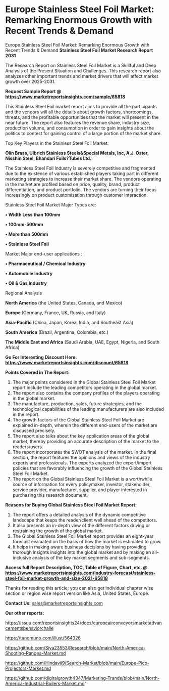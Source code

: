 # Europe Stainless Steel Foil Market: Remarking Enormous Growth with Recent Trends & Demand
Europe Stainless Steel Foil Market: Remarking Enormous Growth with Recent Trends & Demand
<strong>Stainless Steel Foil Market Research Report 2031</strong>

The Research Report on Stainless Steel Foil Market is a Skillful and Deep Analysis of the Present Situation and Challenges. This research report also analyzes other important trends and market drivers that will affect market growth over 2025-2031.

<strong>Request Sample Report @ <a href=https://www.marketreportsinsights.com/sample/65818>https://www.marketreportsinsights.com/sample/65818</a></strong>

This Stainless Steel Foil market report aims to provide all the participants and the vendors will all the details about growth factors, shortcomings, threats, and the profitable opportunities that the market will present in the near future. The report also features the revenue share, industry size, production volume, and consumption in order to gain insights about the politics to contest for gaining control of a large portion of the market share.

Top Key Players in the Stainless Steel Foil Market:

<strong>Olin Brass, Ulbrich Stainless Steels&Special Metals, Inc, A.J. Oster, Nisshin Steel, Bhandari Foils?Tubes Ltd.</strong>

The Stainless Steel Foil Industry is severely competitive and fragmented due to the existence of various established players taking part in different marketing strategies to increase their market share. The vendors operating in the market are profiled based on price, quality, brand, product differentiation, and product portfolio. The vendors are turning their focus increasingly on product customization through customer interaction.

Stainless Steel Foil Market Major Types are:

<strong>• Width Less than 100mm

• 100mm-500mm

• More than 500mm

• Stainless Steel Foil</strong>

Market Major end-user applications :

<strong>• Pharmaceutical / Chemical Industry

• Automobile Industry

• Oil & Gas Industry</strong>

Regional Analysis

</u><strong><b>North America</b></strong> (the United States, Canada, and Mexico)

<strong><b>Europe </b></strong>(Germany, France, UK, Russia, and Italy)

<strong><b>Asia-Pacific</b></strong> (China, Japan, Korea, India, and Southeast Asia)

<strong><b>South America</b></strong> (Brazil, Argentina, Colombia, etc.)

<strong><b>The Middle East and Africa</b></strong> (Saudi Arabia, UAE, Egypt, Nigeria, and South Africa)

<strong>Go For Interesting Discount Here: <a href=https://www.marketreportsinsights.com/discount/65818>https://www.marketreportsinsights.com/discount/65818</a></strong>

<strong>Points Covered in The Report:</strong>
<ol>
  <li>The major points considered in the Global Stainless Steel Foil Market report include the leading competitors operating in the global market.</li>
  <li>The report also contains the company profiles of the players operating in the global market.</li>
  <li>The manufacture, production, sales, future strategies, and the technological capabilities of the leading manufacturers are also included in the report.</li>
  <li>The growth factors of the Global Stainless Steel Foil Market are explained in-depth, wherein the different end-users of the market are discussed precisely.</li>
  <li>The report also talks about the key application areas of the global market, thereby providing an accurate description of the market to the readers/users.</li>
  <li>The report incorporates the SWOT analysis of the market. In the final section, the report features the opinions and views of the industry experts and professionals. The experts analyzed the export/import policies that are favorably influencing the growth of the Global Stainless Steel Foil Market.</li>
  <li>The report on the Global Stainless Steel Foil Market is a worthwhile source of information for every policymaker, investor, stakeholder, service provider, manufacturer, supplier, and player interested in purchasing this research document.</li>
</ol>
<strong>Reasons for Buying Global Stainless Steel Foil Market Report:</strong>

<ol>
  <li>The report offers a detailed analysis of the dynamic competitive landscape that keeps the reader/client well ahead of the competitors.</li>
  <li>It also presents an in-depth view of the different factors driving or restraining the growth of the global market.</li>
  <li>The Global Stainless Steel Foil Market report provides an eight-year forecast evaluated on the basis of how the market is estimated to grow.</li>
  <li>It helps in making aware business decisions by having providing thorough insights insights into the global market and by making an all-inclusive analysis of the key market segments and sub-segments.</li>
</ol>
<strong>Access full Report Description, TOC, Table of Figure, Chart, etc. @ <a href=https://www.marketreportsinsights.com/industry-forecast/stainless-steel-foil-market-growth-and-size-2021-65818>https://www.marketreportsinsights.com/industry-forecast/stainless-steel-foil-market-growth-and-size-2021-65818</a></strong>


Thanks for reading this article; you can also get individual chapter wise section or region wise report version like Asia, United States, Europe.

<strong>Contact Us:</strong>
sales@marketreportsinsights.com

<strong>Our other reports:</strong>

<a href=https://issuu.com/reportsinsights24/docs/europeairconveyorsmarketadvancementsbehaviorchalle>https://issuu.com/reportsinsights24/docs/europeairconveyorsmarketadvancementsbehaviorchalle</a>

<a href=https://tanomuno.com/illust/564326>https://tanomuno.com/illust/564326</a>

<a href=https://github.com/Siya23553/Research/blob/main/North-America-Shooting-Ranges-Market.md>https://github.com/Siya23553/Research/blob/main/North-America-Shooting-Ranges-Market.md</a>

<a href=https://github.com/Hindavii9/Search-Market/blob/main/Europe-Pico-Projectors-Market.md>https://github.com/Hindavii9/Search-Market/blob/main/Europe-Pico-Projectors-Market.md</a>

<a href=https://github.com/digitalgrowth4347/Marketing-Trands/blob/main/North-America-Industrial-Boilers-Market.md>https://github.com/digitalgrowth4347/Marketing-Trands/blob/main/North-America-Industrial-Boilers-Market.md</a>"
